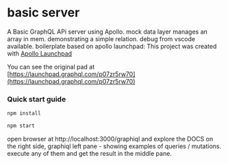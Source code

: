 # basic server

A Basic GraphQL APi server
using Apollo.
mock data layer manages an array in mem.
demonstrating a simple relation.
debug from vscode available.
boilerplate based on apollo launchpad:
This project was created with [Apollo Launchpad](https://launchpad.graphql.com)

You can see the original pad at [https://launchpad.graphql.com/p07zr5rw70](https://launchpad.graphql.com/p07zr5rw70)

### Quick start guide

```bash
npm install

npm start
```
open browser at http://localhost:3000/graphiql and explore the DOCS on the right side, 
graphiql left pane - showing examples of queries / mutations.
execute any of them and get the result in the middle pane.
